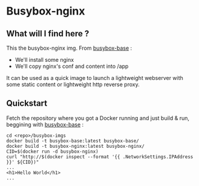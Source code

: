 Busybox-nginx
============

What will I find here ?
-----------------------

This the busybox-nginx img.
From [busybox-base](../busybox-base) :
* We'll install some nginx
* We'll copy nginx's conf and content into /app

It can be used as a quick image to launch a lightweight webserver with some static content or lightweight http reverse proxy.

Quickstart
----------

Fetch the repository where you got a Docker running and just build & run, beggining with [busybox-base](../busybox-base) :

```
cd <repo>/busybox-imgs
docker build -t busybox-base:latest busybox-base/
docker build -t busybox-nginx:latest busybox-nginx/
CID=$(docker run -d busybox-nginx)
curl "http://$(docker inspect --format '{{ .NetworkSettings.IPAddress }}' ${CID})"
...
<h1>Hello World</h1>
...
```
